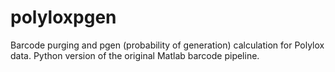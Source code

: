 # polyloxpgen
Barcode purging and pgen (probability of generation) calculation for Polylox data. Python version of the original Matlab barcode pipeline.
